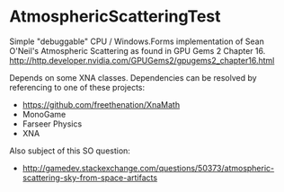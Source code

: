 AtmosphericScatteringTest
=========================

Simple "debuggable" CPU / Windows.Forms implementation of Sean O'Neil's Atmospheric Scattering as found in GPU Gems 2 Chapter 16.
http://http.developer.nvidia.com/GPUGems2/gpugems2_chapter16.html

Depends on some XNA classes. Dependencies can be resolved by referencing to one of these projects: 
- https://github.com/freethenation/XnaMath
- MonoGame
- Farseer Physics
- XNA


Also subject of this SO question:
- http://gamedev.stackexchange.com/questions/50373/atmospheric-scattering-sky-from-space-artifacts